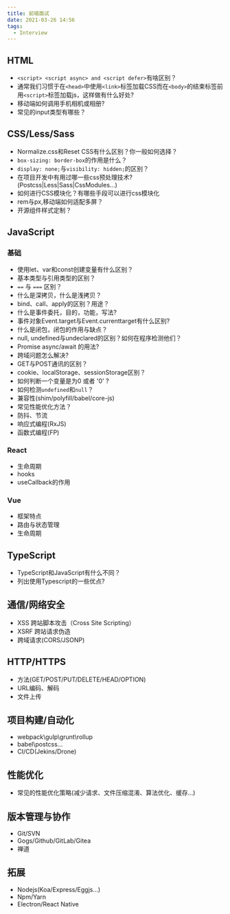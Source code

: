 ```yaml
---
title: 前端面试
date: 2021-03-26 14:56
tags:
  - Interview
---
```


## HTML

- `<script> <script async> and <script defer>`有啥区别？
- 通常我们习惯于在`<head>`中使用`<link>`标签加载CSS而在`<body>`的结束标签前用`<script>`标签加载js，这样做有什么好处?
- 移动端如何调用手机相机或相册?
- 常见的input类型有哪些？

## CSS/Less/Sass

- Normalize.css和Reset CSS有什么区别？你一般如何选择？
- `box-sizing: border-box`的作用是什么？
- `display: none;`与`visibility: hidden;`的区别？
- 在项目开发中有用过哪一些css预处理技术?(Postcss|Less|Sass|CssModules...)
- 如何进行CSS模块化？有哪些手段可以进行css模块化
- rem与px,移动端如何适配多屏？
- 开源组件样式定制？

## JavaScript

### 基础

- 使用let、var和const创建变量有什么区别？
- 基本类型与引用类型的区别？
- `==` 与 `===` 区别？
- 什么是深拷贝，什么是浅拷贝？
- bind、call、apply的区别？用途？
- 什么是事件委托，目的，功能，写法?
- 事件对象Event.target与Event.currenttarget有什么区别?
- 什么是闭包，闭包的作用与缺点？
- null, undefined与undeclared的区别？如何在程序检测他们？
- Promise async/await 的用法?
- 跨域问题怎么解决?
- GET与POST通讯的区别？
- cookie、localStorage、sessionStorage区别？
- 如何判断一个变量是为0 或者 '0' ?
- 如何检测`undefined`和`null`？
- 兼容性(shim/polyfill/babel/core-js)
- 常见性能优化方法？
- 防抖、节流
- 响应式编程(RxJS)
- 函数式编程(FP)

### React

- 生命周期
- hooks
- useCallback的作用

### Vue

- 框架特点
- 路由与状态管理
- 生命周期

## TypeScript

- TypeScript和JavaScript有什么不同？
- 列出使用Typescript的一些优点?

## 通信/网络安全

- XSS 跨站脚本攻击（Cross Site Scripting）
- XSRF 跨站请求伪造
- 跨域请求(CORS/JSONP)


## HTTP/HTTPS

- 方法(GET/POST/PUT/DELETE/HEAD/OPTION)
- URL编码、解码
- 文件上传

## 项目构建/自动化

- webpack\gulp\grunt\rollup
- babel\postcss...
- CI/CD(Jekins/Drone)

## 性能优化

- 常见的性能优化策略(减少请求、文件压缩混淆、算法优化、缓存...)

## 版本管理与协作

- Git/SVN
- Gogs/Github/GitLab/Gitea
- 禅道

## 拓展

- Nodejs(Koa/Express/Eggjs...)
- Npm/Yarn
- Electron/React Native